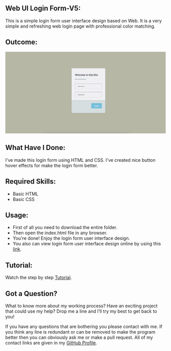 ## Web UI Login Form-V5:
This is a simple login form user interface design based on Web. It is a very simple and refreshing web login page with professional color matching.


## Outcome:
<p align="center">
<a href="https://mdrakibulislam-zero.github.io/WebUILoginFormV5/" ><img width="1000px" height="auto" title="Login Form" alt="Login Form" src="https://github.com/mdrakibulislam-zero/WebUILoginFormV5/blob/main/Outcome.png" /></a></p>


## What Have I Done:
I've made this login form using HTML and CSS. I've created nice button hover effects for make the login form better.


## Required Skills:
- Basic HTML
- Basic CSS


## Usage:
- First of all you need to download the entire folder.
- Then open the index.html file in any browser.
- You're done! Enjoy the login form user interface design.
- You also can view login form user interface design online by using this <a href="https://mdrakibulislam-zero.github.io/WebUILoginFormV5/" > link</a>.


## Tutorial:
Watch the step by step <a href="#">Tutorial</a>.


## Got a Question?
What to know more about my working process? Have an exciting project that could use my help? Drop me a line and I’ll try my best to get back to you!

If you have any questions that are bothering you please contact with me. If you think any line is redundant or can be removed to make the program better then you can obviously ask me or make a pull request. All of my contact links are given in my <a href="https://github.com/mdrakibulislam-zero/"> GitHub Profile</a>.
